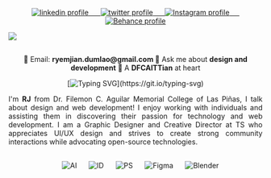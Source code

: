 <p align="center">
 <a href="https://www.linkedin.com/in/liljjian/">
    <img alt="linkedin profile" title="Follow Me on LinkedIn" src="https://img.shields.io/badge/liljjian-2E43D4?style=for-the-badge&logo=linkedin&logoColor=white">
&nbsp;&nbsp;&nbsp;&nbsp;
  </a>
 <a href="https://twitter.com/liljjian">
    <img alt="twitter profile" title="Follow Me on Twitter" src="https://img.shields.io/badge/liljjian-2E43D4?style=for-the-badge&logo=twitter&logoColor=white">
&nbsp;&nbsp;&nbsp;&nbsp;
  </a>
<a href="https://www.instagram.com/liljjian/">
    <img alt="Instagram profile" title="Follow Me on Insta" src="https://img.shields.io/badge/liljjian-2E43D4?style=for-the-badge&logo=instagram&logoColor=white">
&nbsp;&nbsp;&nbsp;&nbsp;
  </a>
<a href="https://www.behance.net/mynrjad">
    <img alt="Behance profile" title="Follow Me on Behance" src="https://img.shields.io/badge/liljjian-2E43D4?style=for-the-badge&logo=behance&logoColor=white">
  </a>
</p>

<img src="https://github.com/mynrjad/mynrjad/blob/main/GitHub%20Banner_Mynrjad.png" /> 

##

<div align="center"> 🔵 Email: <b>ryemjian.dumlao@gmail.com </b> 🔵 Ask me about <b>design and development</b> 🔵 A <b>DFCAITTian</b> at heart </div>

<div align="center">

[![Typing SVG](https://readme-typing-svg.demolab.com?font=Argentum+Sans&pause=1000&color=FFFFFF&center=true&width=600&height=70&lines=Git+Together+for+a+Bright+Future.)](https://git.io/typing-svg)
</div>  

<div style="text-align: justify" align="center">
I'm <b>RJ</b> from Dr. Filemon C. Aguilar Memorial College of Las Piñas, I talk about design and web development! I enjoy working with individuals and assisting them in discovering their passion for technology and web development. I am a Graphic Designer and Creative Director at TS who appreciates UI/UX design and strives to create strong community interactions while advocating open-source technologies. 
</div> 

##

<p align="center">
&nbsp;&nbsp;&nbsp;&nbsp;
    <img alt="AI"  src="https://img.shields.io/badge/Adobe%20Illustrator-2E43D4?style=for-the-badge&logo=adobe%20illustrator&logoColor=white">
&nbsp;&nbsp;&nbsp;&nbsp;
 <img alt="ID"  src="https://img.shields.io/badge/Adobe%20InDesign-2E43D4?style=for-the-badge&logo=Adobe%20InDesign&logoColor=white">
&nbsp;&nbsp;&nbsp;&nbsp;
    <img alt="PS"  src="https://img.shields.io/badge/Adobe%20Photoshop-2E43D4?style=for-the-badge&logo=Adobe%20Photoshop&logoColor=black">
&nbsp;&nbsp;&nbsp;&nbsp;
    <img alt="Figma"  src="https://img.shields.io/badge/Figma-2E43D4?style=for-the-badge&logo=figma&logoColor=white">
&nbsp;&nbsp;&nbsp;&nbsp;
    <img alt="Blender"  src="https://img.shields.io/badge/blender-2E43D4.svg?style=for-the-badge&logo=blender&logoColor=white">
 </p>




